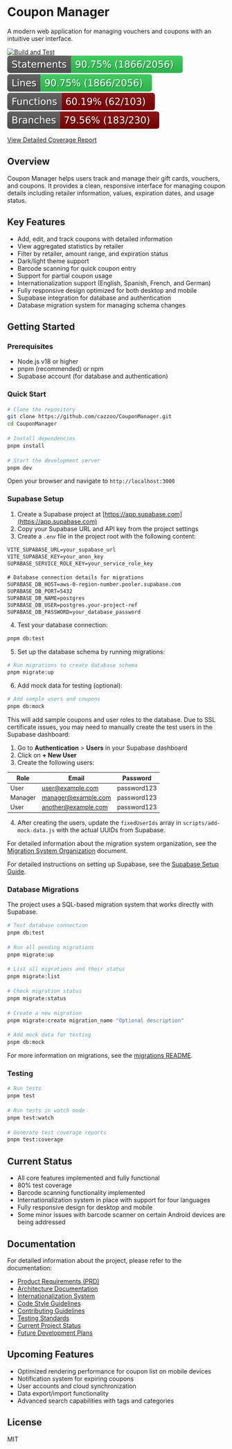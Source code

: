 # Coupon Manager

A modern web application for managing vouchers and coupons with an intuitive user interface.

[![Build and Test](https://github.com/cazzoo/CouponManager/actions/workflows/build-and-test.yml/badge.svg)](https://github.com/cazzoo/CouponManager/actions/workflows/build-and-test.yml)
[![Statements](./badges/coverage/statements-badge.svg)](./badges/coverage/statements-badge.svg)
[![Lines](./badges/coverage/lines-badge.svg)](./badges/coverage/lines-badge.svg)
[![Functions](./badges/coverage/functions-badge.svg)](./badges/coverage/functions-badge.svg)
[![Branches](./badges/coverage/branches-badge.svg)](./badges/coverage/branches-badge.svg)

[View Detailed Coverage Report](https://cazzoo.github.io/CouponManager/)

## Overview

Coupon Manager helps users track and manage their gift cards, vouchers, and coupons. It provides a clean, responsive interface for managing coupon details including retailer information, values, expiration dates, and usage status.

## Key Features

- Add, edit, and track coupons with detailed information
- View aggregated statistics by retailer
- Filter by retailer, amount range, and expiration status
- Dark/light theme support
- Barcode scanning for quick coupon entry
- Support for partial coupon usage
- Internationalization support (English, Spanish, French, and German)
- Fully responsive design optimized for both desktop and mobile
- Supabase integration for database and authentication
- Database migration system for managing schema changes

## Getting Started

### Prerequisites

- Node.js v18 or higher
- pnpm (recommended) or npm
- Supabase account (for database and authentication)

### Quick Start

```bash
# Clone the repository
git clone https://github.com/cazzoo/CouponManager.git
cd CouponManager

# Install dependencies
pnpm install

# Start the development server
pnpm dev
```

Open your browser and navigate to `http://localhost:3000`

### Supabase Setup

1. Create a Supabase project at [https://app.supabase.com](https://app.supabase.com)
2. Copy your Supabase URL and API key from the project settings
3. Create a `.env` file in the project root with the following content:

```
VITE_SUPABASE_URL=your_supabase_url
VITE_SUPABASE_KEY=your_anon_key
SUPABASE_SERVICE_ROLE_KEY=your_service_role_key

# Database connection details for migrations
SUPABASE_DB_HOST=aws-0-region-number.pooler.supabase.com
SUPABASE_DB_PORT=5432
SUPABASE_DB_NAME=postgres
SUPABASE_DB_USER=postgres.your-project-ref
SUPABASE_DB_PASSWORD=your_database_password
```

4. Test your database connection:

```bash
pnpm db:test
```

5. Set up the database schema by running migrations:

```bash
# Run migrations to create database schema
pnpm migrate:up
```

6. Add mock data for testing (optional):

```bash
# Add sample users and coupons
pnpm db:mock
```

This will add sample coupons and user roles to the database. Due to SSL certificate issues, you may need to manually create the test users in the Supabase dashboard:

1. Go to **Authentication** > **Users** in your Supabase dashboard
2. Click on **+ New User**
3. Create the following users:

| Role    | Email               | Password    |
|---------|---------------------|-------------|
| User    | user@example.com    | password123 |
| Manager | manager@example.com | password123 |
| User    | another@example.com | password123 |

4. After creating the users, update the `fixedUserIds` array in `scripts/add-mock-data.js` with the actual UUIDs from Supabase.

For detailed information about the migration system organization, see the [Migration System Organization](./docs/migration-system-organization.md) document.

For detailed instructions on setting up Supabase, see the [Supabase Setup Guide](./docs/supabase-setup.md).

### Database Migrations

The project uses a SQL-based migration system that works directly with Supabase.

```bash
# Test database connection
pnpm db:test

# Run all pending migrations
pnpm migrate:up

# List all migrations and their status
pnpm migrate:list

# Check migration status
pnpm migrate:status

# Create a new migration
pnpm migrate:create migration_name "Optional description"

# Add mock data for testing
pnpm db:mock
```

For more information on migrations, see the [migrations README](./migrations/README.md).

### Testing

```bash
# Run tests
pnpm test

# Run tests in watch mode
pnpm test:watch

# Generate test coverage reports
pnpm test:coverage
```

## Current Status

- All core features implemented and fully functional
- 80% test coverage
- Barcode scanning functionality implemented
- Internationalization system in place with support for four languages
- Fully responsive design for desktop and mobile
- Some minor issues with barcode scanner on certain Android devices are being addressed

## Documentation

For detailed information about the project, please refer to the documentation:

- [Product Requirements (PRD)](docs/prd.md)
- [Architecture Documentation](docs/architecture.md) 
- [Internationalization System](docs/i18n-system.md)
- [Code Style Guidelines](docs/code-style.md)
- [Contributing Guidelines](docs/contributing.md)
- [Testing Standards](docs/testing-standards.md)
- [Current Project Status](docs/project-status/status.md)
- [Future Development Plans](docs/project-status/todo.md)

## Upcoming Features

- Optimized rendering performance for coupon list on mobile devices
- Notification system for expiring coupons
- User accounts and cloud synchronization
- Data export/import functionality
- Advanced search capabilities with tags and categories

## License

MIT